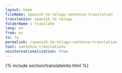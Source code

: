 ```yaml
---
layout: home
fileName: spanish-to-telugu-sentence-translation
translatein: spanish_to_telugu
folderName : translate
lang: en
from: es
to: te
permalink: /spanish-to-telugu-sentence-translation
tool: sentence-translations
nointernationalization: true
---
```

{% include section/translateinto.html %}
